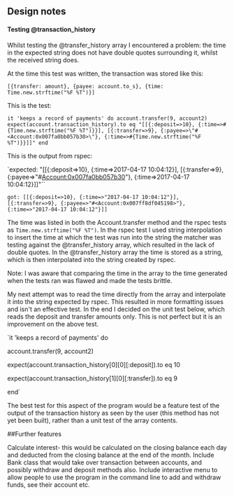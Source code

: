 ## Design notes

#### Testing @transaction_history

Whilst testing the @transfer_history array I encountered a problem: the time in the expected string does not have double quotes surrounding it, whilst the received string does.

At the time this test was written, the transaction was stored like this:

`[{transfer: amount}, {payee: account.to_s}, {time: Time.new.strftime("%F %T")}]`

This is the test:

`it 'keeps a record of payments' do
  account.transfer(9, account2)
  expect(account.transaction_history).to eq "[[{:deposit=>10}, {:time=>#{Time.new.strftime("%F %T")}}], [{:transfer=>9}, {:payee=>\"#<Account:0x007fa0bb057b30>\"}, {:time=>#{Time.new.strftime("%F %T")}}]]"
end`

This is the output from rspec:

`expected: "[[{:deposit=>10}, {:time=>2017-04-17 10:04:12}], [{:transfer=>9}, {:payee=>\"#<Account:0x007fa0bb057b30>\"}, {:time=>2017-04-17 10:04:12}]]"``


`got: [[{:deposit=>10}, {:time=>"2017-04-17 10:04:12"}], [{:transfer=>9}, {:payee=>"#<Account:0x007ff8df045198>"}, {:time=>"2017-04-17 10:04:12"}]]`


The time was listed in both the Account.transfer method and the rspec tests as `Time.new.strftime("%F %T")`. In the rspec test I used string interpolation to insert the time at which the test was run into the string the matcher was testing against the @transfer_history array, which resulted in the lack of double quotes. In the @transfer_history array the time is stored as a string, which is then interpolated into the string created by rspec.

Note: I was aware that comparing the time in the array to the time generated when the tests ran was flawed and made the tests brittle.

My next attempt was to read the time directly from the array and interpolate it into the string expected by rspec. This resulted in more formatting issues and isn't an effective test. In the end I decided on the unit test below, which reads the deposit and transfer amounts only. This is not perfect but it is an improvement on the above test.

`it 'keeps a record of payments' do

  account.transfer(9, account2)

  expect(account.transaction_history[0][0][:deposit]).to eq 10

  expect(account.transaction_history[1][0][:transfer]).to eq 9

end`

The best test for this aspect of the program would be a feature test of the output of the transaction history as seen by the user (this method has not yet been built), rather than a unit test of the array contents.

##Further features

Calculate interest- this would be calculated on the closing balance each day and deducted from the closing balance at the end of the month.
Include Bank class that would take over transaction between accounts, and possibly withdraw and deposit methods also.
Include interactive menu to allow people to use the program in the command line to add and withdraw funds, see their account etc.

